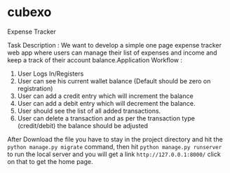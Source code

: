 # cubexo
 Expense Tracker

Task Description : We want to develop a simple one page expense tracker web app where users can manage their list of expenses and income and keep a track of their account balance.Application Workflow :
1. User Logs In/Registers
2. User can see his current wallet balance (Default should be zero on registration)
3. User can add a credit entry which will increment the balance
4. User can add a debit entry which will decrement the balance.
5. User should see the list of all added transactions.
6. User can delete a transaction and as per the transaction type (credit/debit) the balance should be adjusted

After Download the file you have to stay in the project directory and hit the ``python manage.py migrate`` command, then hit                ``python manage.py runserver`` to run the local server and you will get a link ``http://127.0.0.1:8000/`` click on that to get the home page.



